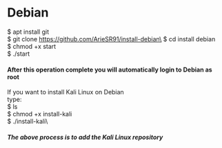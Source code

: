 # Debian
$ apt install git\
$ git clone https://github.com/ArieSR91/install-debian\
$ cd install debian\
$ chmod +x start\
$ ./start

#### After this operation complete you will automatically login to Debian as root
If you want to install Kali Linux on Debian\
type: \
$ ls\
$ chmod +x install-kali\
$ ./install-kali\
##### The above process is to add the Kali Linux repository
